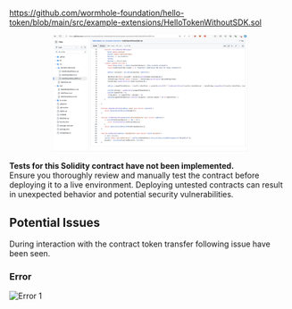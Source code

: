 https://github.com/wormhole-foundation/hello-token/blob/main/src/example-extensions/HelloTokenWithoutSDK.sol


<p align="center">
  <img src="./assets/code.jpg" width="350" title="hover text">
</p>

**Tests for this Solidity contract have not been implemented.**  
Ensure you thoroughly review and manually test the contract before deploying it to a live environment. Deploying untested contracts can result in unexpected behavior and potential security vulnerabilities.

## Potential Issues

During interaction with the contract token transfer following issue have been seen. 

### Error 

![Error 1](path/to/your/error-image1.png)

